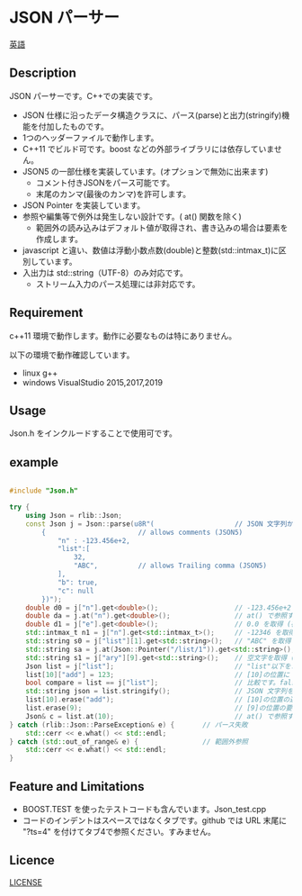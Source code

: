 # JSON パーサー

[英語](/README.md)

## Description

JSON パーサーです。C++での実装です。

+ JSON 仕様に沿ったデータ構造クラスに、パース(parse)と出力(stringify)機能を付加したものです。
+ 1つのヘッダーファイルで動作します。
+ C++11 でビルド可です。boost などの外部ライブラリには依存していません。
+ JSON5 の一部仕様を実装しています。(オプションで無効に出来ます)
  + コメント付きJSONをパース可能です。
  + 末尾のカンマ(最後のカンマ)を許可します。
+ JSON Pointer を実装しています。
+ 参照や編集等で例外は発生しない設計です。( at() 関数を除く)
  + 範囲外の読み込みはデフォルト値が取得され、書き込みの場合は要素を作成します。
+ javascript と違い、数値は浮動小数点数(double)と整数(std::intmax_t)に区別しています。
+ 入出力は std::string（UTF-8）のみ対応です。
  + ストリーム入力のパース処理には非対応です。


## Requirement

c++11 環境で動作します。動作に必要なものは特にありません。

以下の環境で動作確認しています。
+ linux g++
+ windows VisualStudio 2015,2017,2019

## Usage

Json.h をインクルードすることで使用可です。

## example

```c++

#include "Json.h"

try {
    using Json = rlib::Json;
    const Json j = Json::parse(u8R"(                    // JSON 文字列から構築
        {                       // allows comments (JSON5)
            "n" : -123.456e+2,
            "list":[
                32,
                "ABC",          // allows Trailing comma (JSON5)
            ],
            "b": true,
            "c": null
        })");
    double d0 = j["n"].get<double>();                   // -123.456e+2 を取得
    double da = j.at("n").get<double>();                // at() で参照する記述です。（範囲外の場合に例外が発生します）
    double d1 = j["e"].get<double>();                   // 0.0 を取得 (存在しない位置を指定したのでデフォルト値が取れる)
    std::intmax_t n1 = j["n"].get<std::intmax_t>();     // -12346 を取得 (double値を四捨五入した整数値が取れます)
    std::string s0 = j["list"][1].get<std::string>();   // "ABC" を取得
    std::string sa = j.at(Json::Pointer("/list/1")).get<std::string>(); // JSON Pointerで指定する記述です。
    std::string s1 = j["ary"][9].get<std::string>();    // 空文字を取得 (存在しない位置を指定したのでデフォルト値が取れる)
    Json list = j["list"];                              // "list"以下をコピー(複製)
    list[10]["add"] = 123;                              // [10]の位置に {"add":123} を 追加 ( 配列[2～9]の位置は null で埋められる)
    bool compare = list == j["list"];                   // 比較です。false が返ります。
    std::string json = list.stringify();                // JSON 文字列を取得
    list[10].erase("add");                              // [10]の位置の連想配列の要素({"add":123})を削除
    list.erase(9);                                      // [9]の位置の要素(null)を削除
    Json& c = list.at(10);                              // at() で参照すると範囲外の場合に例外が発生します
} catch (rlib::Json::ParseException& e) {       // パース失敗
    std::cerr << e.what() << std::endl;
} catch (std::out_of_range& e) {                // 範囲外参照
    std::cerr << e.what() << std::endl;
}
```


## Feature and Limitations

- BOOST.TEST を使ったテストコードも含んでいます。Json_test.cpp
- コードのインデントはスペースではなくタブです。github では URL 末尾に "?ts=4" を付けてタブ4で参照ください。すみません。

## Licence

[LICENSE](/LICENSE)

